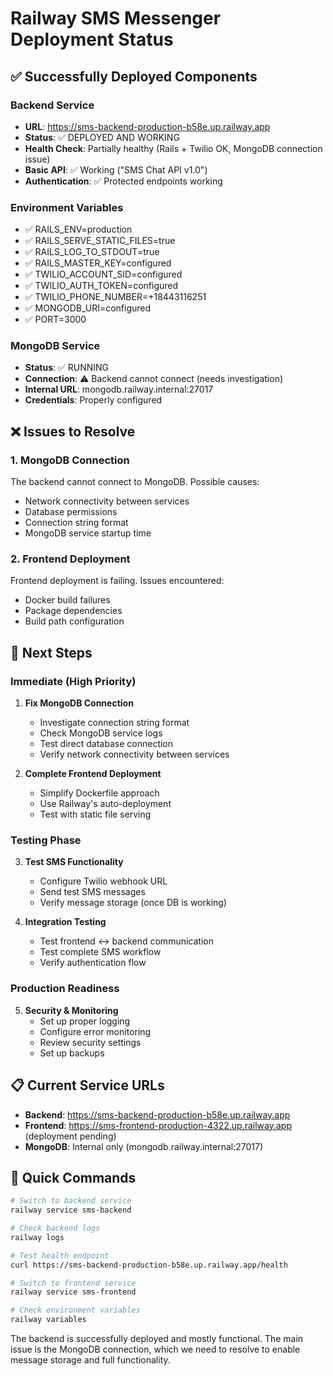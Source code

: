 # Railway SMS Messenger Deployment Status

## ✅ Successfully Deployed Components

### Backend Service
- **URL**: https://sms-backend-production-b58e.up.railway.app
- **Status**: ✅ DEPLOYED AND WORKING
- **Health Check**: Partially healthy (Rails + Twilio OK, MongoDB connection issue)
- **Basic API**: ✅ Working ("SMS Chat API v1.0")
- **Authentication**: ✅ Protected endpoints working

### Environment Variables
- ✅ RAILS_ENV=production
- ✅ RAILS_SERVE_STATIC_FILES=true
- ✅ RAILS_LOG_TO_STDOUT=true
- ✅ RAILS_MASTER_KEY=configured
- ✅ TWILIO_ACCOUNT_SID=configured
- ✅ TWILIO_AUTH_TOKEN=configured  
- ✅ TWILIO_PHONE_NUMBER=+18443116251
- ✅ MONGODB_URI=configured
- ✅ PORT=3000

### MongoDB Service
- **Status**: ✅ RUNNING
- **Connection**: ⚠️ Backend cannot connect (needs investigation)
- **Internal URL**: mongodb.railway.internal:27017
- **Credentials**: Properly configured

## ❌ Issues to Resolve

### 1. MongoDB Connection
The backend cannot connect to MongoDB. Possible causes:
- Network connectivity between services
- Database permissions
- Connection string format
- MongoDB service startup time

### 2. Frontend Deployment
Frontend deployment is failing. Issues encountered:
- Docker build failures
- Package dependencies
- Build path configuration

## 🎯 Next Steps

### Immediate (High Priority)
1. **Fix MongoDB Connection**
   - Investigate connection string format
   - Check MongoDB service logs
   - Test direct database connection
   - Verify network connectivity between services

2. **Complete Frontend Deployment**
   - Simplify Dockerfile approach
   - Use Railway's auto-deployment
   - Test with static file serving

### Testing Phase
3. **Test SMS Functionality**
   - Configure Twilio webhook URL
   - Send test SMS messages
   - Verify message storage (once DB is working)

4. **Integration Testing**
   - Test frontend ↔ backend communication
   - Test complete SMS workflow
   - Verify authentication flow

### Production Readiness
5. **Security & Monitoring**
   - Set up proper logging
   - Configure error monitoring
   - Review security settings
   - Set up backups

## 📋 Current Service URLs

- **Backend**: https://sms-backend-production-b58e.up.railway.app
- **Frontend**: https://sms-frontend-production-4322.up.railway.app (deployment pending)
- **MongoDB**: Internal only (mongodb.railway.internal:27017)

## 🔧 Quick Commands

```bash
# Switch to backend service
railway service sms-backend

# Check backend logs
railway logs

# Test health endpoint
curl https://sms-backend-production-b58e.up.railway.app/health

# Switch to frontend service  
railway service sms-frontend

# Check environment variables
railway variables
```

The backend is successfully deployed and mostly functional. The main issue is the MongoDB connection, which we need to resolve to enable message storage and full functionality.
